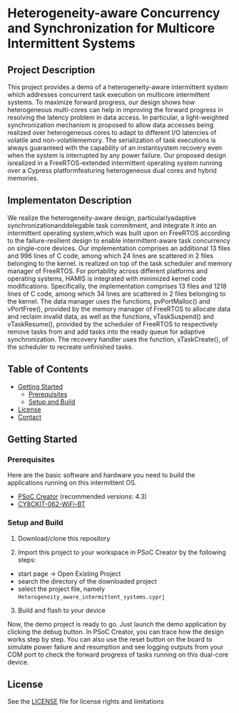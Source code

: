 # **H**eterogeneity-**a**ware Concurrency and Synchronization for **M**ulticore **I**ntermittent **S**ystems

<!-- ABOUT THE PROJECT -->
## Project Description

This project provides a demo of a heterogeneity-aware intermittent system which addresses concurrent task execution on multicore intermittent systems. To maximize forward progress, our design shows how heterogeneous multi-cores can help in improving the forward progress in resolving the latency problem in data access. In particular, a light-weighted synchronization mechanism is proposed to allow data accesses being realized over heterogeneous cores to adapt to different I/O latencies of volatile and non-volatilememory. The serialization of task executions is always guaranteed with the capability of an instantsystem recovery even when the system is interrupted by any power failure. Our proposed design isrealized in a FreeRTOS-extended intermittent operating system running over a Cypress platformfeaturing heterogeneous dual cores and hybrid memories.

## Implementaton Description
We realize the heterogeneity-aware design, particularlyadaptive synchronizationanddelegable task commitment, and integrate it into an intermittent operating system,which was built upon on FreeRTOS according to the failure-resilient design to enable intermittent-aware task concurrency on single-core devices. 
Our implementation comprises an additional 13 files and 996 lines of C code, among which 24 lines are scattered in 2 files belonging to the kernel. is realized on top of the task scheduler and memory manager of FreeRTOS. For portability across different platforms and operating systems, HAMIS is integrated with minimized kernel code modifications. Specifically, the implementation comprises 13 files and 1218 lines of C code, among which 34 lines are scattered in 2 files belonging to the kernel.
The data manager uses the functions, pvPortMalloc() and vPortFree(), provided by the memory manager of FreeRTOS to allocate data and reclaim invalid data, as well as the functions, vTaskSuspend() and vTaskResume(), provided by the scheduler of FreeRTOS to respectively remove tasks from and add tasks into the ready queue for adaptive synchronization. The recovery handler uses the function, xTaskCreate(), of the scheduler to recreate unfinished tasks.

<!-- TABLE OF CONTENTS -->
## Table of Contents
* [Getting Started](#getting-started)
  * [Prerequisites](#prerequisites)
  * [Setup and Build](#setup-and-build)
* [License](#license)
* [Contact](#contact)
<!--* [Contributing](#contributing)-->
<!-- GETTING STARTED -->
## Getting Started

### Prerequisites

Here are the basic software and hardware you need to build the applications running on this intermittent OS. 

* [PSoC Creator](https://www.cypress.com/products/psoc-creator-integrated-design-environment-ide "link") (recommended versions: 4.3)
* [CY8CKIT-062-WiFi-BT](https://www.cypress.com/documentation/development-kitsboards/psoc-6-wifi-bt-pioneer-kit-cy8ckit-062-wifi-bt "link")

### Setup and Build

1. Download/clone this repository

2. Import this project to your workspace in PSoC Creator by the following steps:
  * start page -> Open Existing Project
  * search the directory of the downloaded project
  * select the project file, namely ``Heterogeneity_aware_intermittent_systems.cyprj``
  
3. Build and flash to your device

Now, the demo project is ready to go. Just launch the demo application by clicking the debug button. In PSoC Creator, you can trace how the design works step by step. You can also use the reset button on the board to simulate power failure and resumption and see logging outputs from your COM port to check the forward progress of tasks running on this dual-core device. 

## License

See the [LICENSE](https://github.com/meenchen/HAMIS_DEMO/blob/master/LICENSE) file for license rights and limitations
